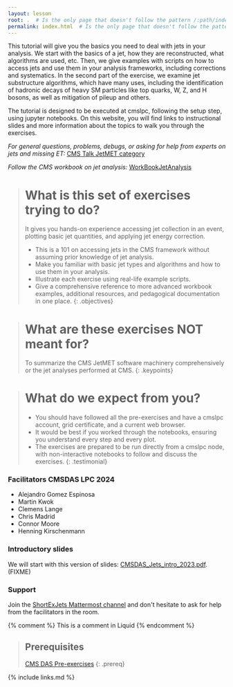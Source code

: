 ```yaml
---
layout: lesson
root: .  # Is the only page that doesn't follow the pattern /:path/index.html
permalink: index.html  # Is the only page that doesn't follow the pattern /:path/index.html
---
```


This tutorial will give you the basics you need to deal with jets in your analysis. We start with the basics of a jet, how they are reconstructed, what algorithms are used, etc. Then, we give examples with scripts on how to access jets and use them in your analysis frameworks, including corrections and systematics. In the second part of the exercise, we examine jet substructure algorithms, which have many uses, including the identification of hadronic decays of heavy SM particles like top quarks, W, Z, and H bosons, as well as mitigation of pileup and others.

The tutorial is designed to be executed at cmslpc, following the setup step, using jupyter notebooks. On this website, you will find links to instructional slides and more information about the topics to walk you through the exercises.


_For general questions, problems, debugs, or asking for help from experts on jets and missing ET:_ [CMS Talk JetMET category](https://cms-talk.web.cern.ch/c/pog/jetmet/51)

_Follow the CMS workbook on jet analysis:_  [WorkBookJetAnalysis](https://twiki.cern.ch/twiki/bin/view/CMSPublic/WorkBookJetAnalysis)

> # What is this set of exercises trying to do?
>
>It gives you hands-on experience accessing jet collection in an event, plotting basic jet quantities, and applying jet energy correction.
> * This is a 101 on accessing jets in the CMS framework without assuming prior knowledge of jet analysis.
> * Make you familiar with basic jet types and algorithms and how to use them in your analysis.
> * Illustrate each exercise using real-life example scripts.
> * Give a comprehensive reference to more advanced workbook examples, additional resources, and pedagogical documentation in one place.
{: .objectives}

> # What are these exercises NOT meant for?
>
> To summarize the CMS JetMET software machinery comprehensively or the jet analyses performed at CMS.
{: .keypoints}

> # What do we expect from you?
>
> * You should have followed all the pre-exercises and have a cmslpc account, grid certificate, and a current web browser.
> * It would be best if you worked through the notebooks, ensuring you understand every step and every plot.
> * The exercises are prepared to be run directly from a cmslpc node, with non-interactive notebooks to follow and discuss the exercises.
{: .testimonial}

### Facilitators CMSDAS LPC 2024

 * Alejandro Gomez Espinosa	
 * Martin Kwok	
 * Clemens Lange	
 * Chris Madrid	
 * Connor Moore	
 * Henning Kirschenmann

### Introductory slides

We will start with this version of slides: [CMSDAS_Jets_intro_2023.pdf](). (FIXME)


### Support

Join the [ShortExJets Mattermost channel](https://mattermost.web.cern.ch/cmsdaslpc2024/channels/shortexjets) and don't hesitate to ask for help from the facilitators in the room.


<!-- this is an html comment -->
{% comment %} This is a comment in Liquid {% endcomment %}

> ## Prerequisites
>
> [CMS DAS Pre-exercises](https://fnallpc.github.io/cms-das-pre-exercises/) 
{: .prereq}

{% include links.md %}

